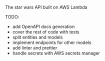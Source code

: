 The star wars API built on AWS Lambda

TODO:
- add OpenAPI docs generation
- cover the rest of code with tests
- split entities and models
- implement endpoints for other models
- add linter and prettier
- handle secrets with AWS secrets manager